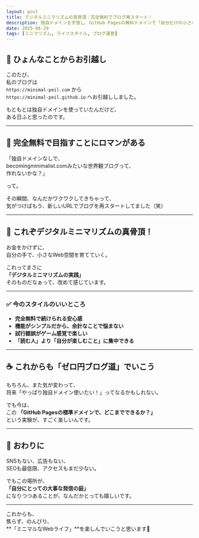 ```yaml
---
layout: post
title: デジタルミニマリズムの真骨頂：完全無料でブログ再スタート！
description: 独自ドメインを手放し、GitHub Pagesの無料ドメインで「自分だけの小さなメディア」を育てることにワクワクしているお話。
date: 2025-06-29
tags: [ミニマリズム, ライフスタイル, ブログ運営]
---
```


## 🌱 ひょんなことからお引越し

このたび、  
私のブログは  
`https://minimal-peil.com` から  
`https://minimal-peil.github.io` へお引越ししました。

もともとは独自ドメインを使っていたんだけど、  
ある日ふと思ったのです。

---

## 🏡 完全無料で目指すことにロマンがある

「独自ドメインなしで、  
becomingminimalist.comみたいな世界観ブログって、  
作れないかな？」

って。

その瞬間、なんだかワクワクしてきちゃって、  
気がつけばもう、新しいURLでブログを再スタートしてました（笑）

---

## 🌿 これぞデジタルミニマリズムの真骨頂！

お金をかけずに、  
自分の手で、小さなWeb空間を育てていく。

これってまさに  
**「デジタルミニマリズムの実践」**  
そのものだなぁって、改めて感じています。

---

### ✅ 今のスタイルのいいところ

- **完全無料で続けられる安心感**
- **機能がシンプルだから、余計なことで悩まない**
- **試行錯誤がゲーム感覚で楽しい**
- **「読む人」より「自分が楽しむこと」に集中できる**

---

## ☕️ これからも「ゼロ円ブログ道」でいこう

もちろん、また気が変わって、  
将来「やっぱり独自ドメイン使いたい！」ってなるかもしれない。  

でも今は、  
この **「GitHub Pagesの標準ドメインで、どこまでできるか？」**  
という実験が、すごく楽しいんです。

---

## 🌸 おわりに

SNSもない、広告もない、  
SEOも最低限、アクセスもまだ少ない。  

でもこの場所が、  
**「自分にとっての大事な発信の庭」**  
になりつつあることが、なんだかとっても嬉しいです。

---

これからも、  
焦らず、のんびり、  
**「ミニマルなWebライフ」**を楽しんでいこうと思います🌿

<!-- Google tag (gtag.js) -->
<script async src="https://www.googletagmanager.com/gtag/js?id=G-89D1F7DMB6"></script>
<script>
  window.dataLayer = window.dataLayer || [];
  function gtag(){dataLayer.push(arguments);}
  gtag('js', new Date());

  gtag('config', 'G-89D1F7DMB6');
</script>
